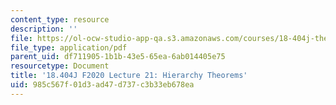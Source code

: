 ```yaml
---
content_type: resource
description: ''
file: https://ol-ocw-studio-app-qa.s3.amazonaws.com/courses/18-404j-theory-of-computation-fall-2020/985c567f01d3ad47d737c3b33eb678ea_MIT18_404f20_lec21.pdf
file_type: application/pdf
parent_uid: df711905-1b1b-43e5-65ea-6ab014405e75
resourcetype: Document
title: '18.404J F2020 Lecture 21: Hierarchy Theorems'
uid: 985c567f-01d3-ad47-d737-c3b33eb678ea
---
```

